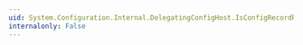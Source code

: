 ```yaml
---
uid: System.Configuration.Internal.DelegatingConfigHost.IsConfigRecordRequired(System.String)
internalonly: False
---
```

